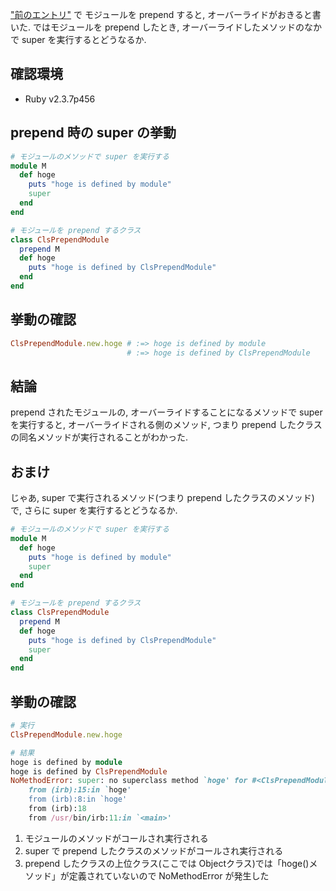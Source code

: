 ["前のエントリ"](http://qiita.com/ksh-fthr/items/5bfc3583e85ed124f4bb) で モジュールを prepend すると, オーバーライドがおきると書いた.
ではモジュールを prepend したとき, オーバーライドしたメソッドのなかで super を実行するとどうなるか.

## 確認環境
* Ruby v2.3.7p456

## prepend 時の super の挙動

```ruby:when_prepend_behavior_of_prepend.rb
# モジュールのメソッドで super を実行する
module M
  def hoge
    puts "hoge is defined by module"
    super
  end
end

# モジュールを prepend するクラス
class ClsPrependModule
  prepend M
  def hoge
    puts "hoge is defined by ClsPrependModule"
  end
end
```

## 挙動の確認
```ruby:verify_behavior1.rb
ClsPrependModule.new.hoge # :=> hoge is defined by module
                          # :=> hoge is defined by ClsPrependModule
```

## 結論
prepend されたモジュールの, オーバーライドすることになるメソッドで super を実行すると, オーバーライドされる側のメソッド, つまり prepend したクラスの同名メソッドが実行されることがわかった.

## おまけ
じゃあ, super で実行されるメソッド(つまり prepend したクラスのメソッド)で, さらに super を実行するとどうなるか.

```ruby:verify_exec_super_in_prepended_class.rb
# モジュールのメソッドで super を実行する
module M
  def hoge
    puts "hoge is defined by module"
    super
  end
end

# モジュールを prepend するクラス
class ClsPrependModule
  prepend M
  def hoge
    puts "hoge is defined by ClsPrependModule"
    super
  end
end
```

## 挙動の確認
```ruby:verify_behavior2.rb
# 実行
ClsPrependModule.new.hoge

# 結果
hoge is defined by module
hoge is defined by ClsPrependModule
NoMethodError: super: no superclass method `hoge' for #<ClsPrependModule:0x00007fb0a3a8ee58>
	from (irb):15:in `hoge'
	from (irb):8:in `hoge'
	from (irb):18
	from /usr/bin/irb:11:in `<main>'
```

1. モジュールのメソッドがコールされ実行される
1. super で prepend したクラスのメソッドがコールされ実行される
1. prepend したクラスの上位クラス(ここでは Objectクラス)では「hoge()メソッド」が定義されていないので NoMethodError が発生した
